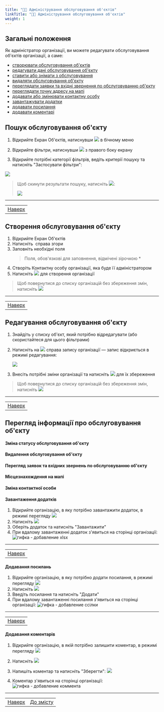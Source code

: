 ```yaml
---
title: "👨‍💻 Адміністрування обслуговування об'єктів"
linkTitle: "👨‍💻 Адміністрування обслуговування об'єктів"
weight: 1
---
```


## Загальні положення  

Як адміністратор організації, ви можете редагувати  обслуговування об'єктів організації, а саме:
- [створювати обслуговування об'єктів](#створення-обслуговування-обєкту)
- [редагувати дані обслуговування об'єкту](#редагування-обслуговування-обєкту)
- [ставити або знімати з обслуговування](#зміна-статусу-обслуговування-обєкту)
- [видаляти обслуговування об'єкту](#видалення-обслуговування-обєкту)
- [переглядати заявки та вхідні звернення по обслуговуванню об'єкту](#перегляд-заявок-та-вхідних-звернень-по-обслуговуванню-обєкту)
- [переглядати точну адресу на мапі](#місцезнахождення-на-мапі)
- [додавати або змінювати контактну особу](#зміна-контактної-особи)
- [завантажувати додатки](#завантаження-додатків)
- [додавати посилання](#додавання-посилань)
- [додавати коментарі](#додавання-коментарів)

## Пошук обслуговування об'єкту

1. Відкрийте Екран Об'єктів, натиснувши ![](https://i.imgur.com/dzf2YyW.png) в бічному меню
2. Відкрийте фільтри, натиснувши ![](https://i.imgur.com/MaZo9cn.png) з правого боку екрану

3. Відкрийте потрібні категорії фільтрів, ведіть  критерії пошуку та натисніть "Застосувати фільтри":

![](https://i.imgur.com/V8tsUkI.gif)

> Щоб скинути результати пошуку, натисніть ![](https://i.imgur.com/1Ej0xNy.png):
>
>![](https://i.imgur.com/Xs29tWi.gif)
___
| |
|-|
| [Наверх](#загальні-положення)|

## Створення обслуговування об'єкту

1. Відкрийте Екран Об'єктів
2. Натисніть ![]() справа згори
3. Заповніть необхідні поля
   > Поля, обов'язкові для заповнення, відмічені зірочкою \*
4. Створіть Контактну особу організації, яка буде її адміністратором
5. Натисніть ![](https://i.imgur.com/Die5KUV.png) для створення організації

> Щоб повернутися до списку організацій без збереження змін, натисніть ![](https://i.imgur.com/YZ6Sefv.png)
___
| |
|-|
| [Наверх](#загальні-положення)|

## Редагування обслуговування об'єкту

1. Знайдіть у списку об'єкт, який потрібно відредагувати (або скористайтеся для цього фільтрами)
2. Натисніть на ![](https://i.imgur.com/4habIJd.png) справа запису організації &mdash; запис відкриється в режимі редагування:

    ![](https://i.imgur.com/vu1vGle.gif)

3. Внесіть потрібні зміни організації та натисніть ![](https://i.imgur.com/Die5KUV.png) для їх збереження

> Щоб повернутися до списку організацій без збереження змін, натисніть ![](https://i.imgur.com/YZ6Sefv.png)
___
| |
|-|
| [Наверх](#загальні-положення)|

## Перегляд інформації про обслуговування об'єкту

#### Зміна статусу обслуговування об'єкту

#### Видалення обслуговування об'єкту

#### Перегляд заявок та вхідних звернень по обслуговуванню об'єкту

#### Місцезнахождення на мапі

#### Зміна контактної особи

#### Завантаження додатків

1. Відкрийте організацію, в яку потрібно завантажити додаток, в режимі перегляду ![](https://i.imgur.com/9qatUew.png)
2. Натисніть ![](https://i.imgur.com/qcBiQmW.png)
3. Оберіть додаток та натисніть "Завантажити"
4. При вдалому завантаженні додаток з'явиться на сторінці організації:
   ![гифка - добавление xlsx]()
___
| |
|-|
| [Наверх](#загальні-положення)|

#### Додавання посилань

1. Відкрийте організацію, в яку потрібно додати посилання, в режимі перегляду ![](https://i.imgur.com/9qatUew.png)
2. Натисніть ![](https://i.imgur.com/gu6lTt3.png)
3. Введіть посилання та натисніть "Додати"
4. При вдалому завантаженні посилання з'явиться на сторінці організації:
   ![гифка - добавление ссілки]()
___
| |
|-|
| [Наверх](#загальні-положення)|

#### Додавання коментарів

1. Відкрийте організацію, в якій потрібно залишити коментар, в режимі перегляду ![](https://i.imgur.com/9qatUew.png)
2. Натисніть ![](https://i.imgur.com/zQ8wcmA.png)
3. Напишіть коментар та натисніть "Зберегти":
   ![](https://i.imgur.com/jIa08ER.png)

4. Коментар з'явиться на сторінці організації:
   ![гифка - добавление коммента]()
___
| | |
|-|-|
| [Наверх](#загальні-положення)| [До змісту](/docs/toc/)|
